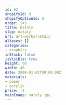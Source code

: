```yaml
---
id: 62
shopifyId: 0
shopifyOptionId: 0
order: 543
title: Nataly
slug: nataly
url: art-works/nataly
aliases: []
categories:
- graphics
inStock: false
isVisible: true
height: 60
width: 40
date: 2008-01-01T00:00:00Z
materials:
- paper
- acrylic
price: -1
mainImage: nataly.jpg
---
```


